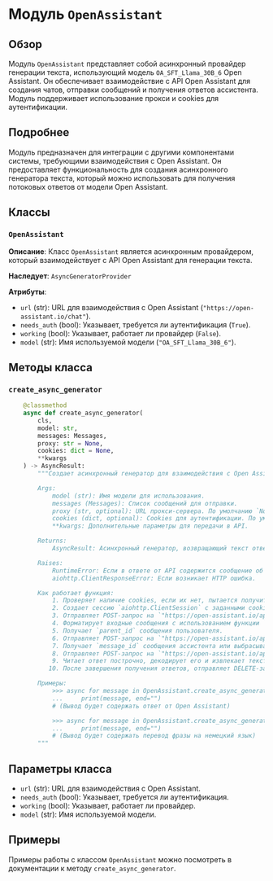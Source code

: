 # Модуль `OpenAssistant`

## Обзор

Модуль `OpenAssistant` представляет собой асинхронный провайдер генерации текста, использующий модель `OA_SFT_Llama_30B_6` Open Assistant. Он обеспечивает взаимодействие с API Open Assistant для создания чатов, отправки сообщений и получения ответов ассистента. Модуль поддерживает использование прокси и cookies для аутентификации.

## Подробнее

Модуль предназначен для интеграции с другими компонентами системы, требующими взаимодействия с Open Assistant. Он предоставляет функциональность для создания асинхронного генератора текста, который можно использовать для получения потоковых ответов от модели Open Assistant.

## Классы

### `OpenAssistant`

**Описание**: Класс `OpenAssistant` является асинхронным провайдером, который взаимодействует с API Open Assistant для генерации текста.

**Наследует**: `AsyncGeneratorProvider`

**Атрибуты**:
- `url` (str): URL для взаимодействия с Open Assistant (`"https://open-assistant.io/chat"`).
- `needs_auth` (bool): Указывает, требуется ли аутентификация (`True`).
- `working` (bool): Указывает, работает ли провайдер (`False`).
- `model` (str): Имя используемой модели (`"OA_SFT_Llama_30B_6"`).

## Методы класса

### `create_async_generator`

```python
    @classmethod
    async def create_async_generator(
        cls,
        model: str,
        messages: Messages,
        proxy: str = None,
        cookies: dict = None,
        **kwargs
    ) -> AsyncResult:
        """Создает асинхронный генератор для взаимодействия с Open Assistant.

        Args:
            model (str): Имя модели для использования.
            messages (Messages): Список сообщений для отправки.
            proxy (str, optional): URL прокси-сервера. По умолчанию `None`.
            cookies (dict, optional): Cookies для аутентификации. По умолчанию `None`.
            **kwargs: Дополнительные параметры для передачи в API.

        Returns:
            AsyncResult: Асинхронный генератор, возвращающий текст ответа.

        Raises:
            RuntimeError: Если в ответе от API содержится сообщение об ошибке.
            aiohttp.ClientResponseError: Если возникает HTTP ошибка.

        Как работает функция:
            1. Проверяет наличие cookies, если их нет, пытается получить их для домена "open-assistant.io".
            2. Создает сессию `aiohttp.ClientSession` с заданными cookies и заголовками.
            3. Отправляет POST-запрос на `"https://open-assistant.io/api/chat"` для создания нового чата и получает `chat_id`.
            4. Форматирует входные сообщения с использованием функции `format_prompt(messages)` и отправляет их как сообщение пользователя (prompter) в чат.
            5. Получает `parent_id` сообщения пользователя.
            6. Отправляет POST-запрос на `"https://open-assistant.io/api/chat/assistant_message"` с данными, включающими `chat_id`, `parent_id`, имя модели и параметры sampling.
            7. Получает `message_id` сообщения ассистента или выбрасывает исключение, если в ответе содержится сообщение об ошибке.
            8. Отправляет POST-запрос на `"https://open-assistant.io/api/chat/events"` для получения потоковых ответов от ассистента.
            9. Читает ответ построчно, декодирует его и извлекает текст токенов, которые передает через `yield`.
           10. После завершения получения ответов, отправляет DELETE-запрос на `"https://open-assistant.io/api/chat"` для удаления чата.

        Примеры:
            >>> async for message in OpenAssistant.create_async_generator(model="OA_SFT_Llama_30B_6", messages=[{"role": "user", "content": "Hello, how are you?"}]):
            ...     print(message, end="")
            # (Вывод будет содержать ответ от Open Assistant)

            >>> async for message in OpenAssistant.create_async_generator(model="OA_SFT_Llama_30B_6", messages=[{"role": "user", "content": "Translate to German: Hello, how are you?"}], proxy="http://your_proxy:8080"):
            ...     print(message, end="")
            # (Вывод будет содержать перевод фразы на немецкий язык)
        """
```

## Параметры класса

- `url` (str): URL для взаимодействия с Open Assistant.
- `needs_auth` (bool): Указывает, требуется ли аутентификация.
- `working` (bool): Указывает, работает ли провайдер.
- `model` (str): Имя используемой модели.

## Примеры
Примеры работы с классом `OpenAssistant` можно посмотреть в документации к методу `create_async_generator`.